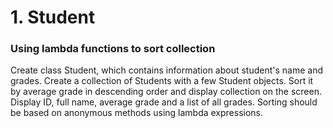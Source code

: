 # 1. Student

### Using lambda functions to sort collection

Create class Student, which contains information about student's name and grades. Create a collection of Students with a few Student objects. Sort it by average grade in descending order and display collection on the screen. Display ID, full name, average grade and a list of all grades. Sorting should be based on anonymous methods using lambda expressions.

